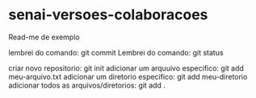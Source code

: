 # senai-versoes-colaboracoes

Read-me de exemplo


lembrei do comando: git commit
Lembrei do comando: git status

criar novo repositorio: git init
adicionar um arquuivo especifico: git add meu-arquivo.txt
adicionar um diretorio especifico: git add meu-diretorio
adicionar todos as arquivos/diretorios: git add .
